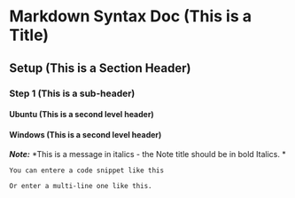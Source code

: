 # Markdown Syntax Doc (This is a Title)

## Setup (This is a Section Header)

### Step 1 (This is a sub-header)

#### Ubuntu (This is a second level header)

#### Windows (This is a second level header)

***Note:*** *This is a message in italics - the Note title should be in bold Italics. * 

`You can entere a code snippet like this`

```
Or enter a multi-line one like this. 
```